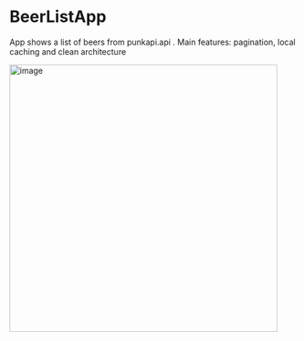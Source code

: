 # BeerListApp
App shows a list of beers from punkapi.api . Main features: pagination, local caching and clean architecture



<img width="469" alt="image" src="https://user-images.githubusercontent.com/79082708/236611640-7c367891-c751-45b1-b904-de33e1ea6bfb.png">
